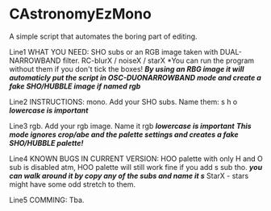 # CAstronomyEzMono
A simple script that automates the boring part of editing.

Line1
WHAT YOU NEED:
SHO subs or an RGB image taken with DUAL-NARROWBAND filter.
RC-blurX / noiseX / starX *You can run the program without them if you don't tick the boxes!
***By using an RBG image it will automaticly put the script in OSC-DUONARROWBAND mode and create a fake SHO/HUBBLE image if named rgb***

Line2
INSTRUCTIONS:
mono.
Add your SHO subs.
Name them: s  h  o ***lowercase is important***

Line3
rgb.
Add your rgb image.
Name it rgb ***lowercase is important***
***This mode ignores crop/abe and the palette settings and creates a fake SHO/HUBBLE palette!***

Line4
KNOWN BUGS IN CURRENT VERSION:
HOO palette with only H and O sub is disabled atm, HOO palette will still work fine if you add s sub tho. ***you can walk around it by copy any of the subs and name it s***
StarX - stars might have some odd stretch to them.

Line5
COMMING:
Tba.
